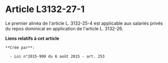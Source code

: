 # Article L3132-27-1

Le premier alinéa de l'article L. 3132-25-4 est applicable aux salariés privés du repos dominical en application de l'article
L. 3132-26.

**Liens relatifs à cet article**

	**Créé par**:

	  - Loi n°2015-990 du 6 août 2015 - art. 253

